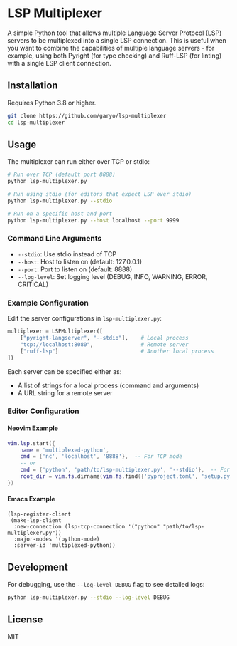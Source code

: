 # LSP Multiplexer

A simple Python tool that allows multiple Language Server Protocol (LSP) servers to be multiplexed into a single LSP connection. This is useful when you want to combine the capabilities of multiple language servers - for example, using both Pyright (for type checking) and Ruff-LSP (for linting) with a single LSP client connection.

## Installation

Requires Python 3.8 or higher.

```bash
git clone https://github.com/garyo/lsp-multiplexer
cd lsp-multiplexer
```

## Usage

The multiplexer can run either over TCP or stdio:

```bash
# Run over TCP (default port 8888)
python lsp-multiplexer.py

# Run using stdio (for editors that expect LSP over stdio)
python lsp-multiplexer.py --stdio

# Run on a specific host and port
python lsp-multiplexer.py --host localhost --port 9999
```

### Command Line Arguments

- `--stdio`: Use stdio instead of TCP
- `--host`: Host to listen on (default: 127.0.0.1)
- `--port`: Port to listen on (default: 8888)
- `--log-level`: Set logging level (DEBUG, INFO, WARNING, ERROR, CRITICAL)

### Example Configuration

Edit the server configurations in `lsp-multiplexer.py`:

```python
multiplexer = LSPMultiplexer([
    ["pyright-langserver", "--stdio"],    # Local process
    "tcp://localhost:8080",               # Remote server
    ["ruff-lsp"]                          # Another local process
])
```

Each server can be specified either as:
- A list of strings for a local process (command and arguments)
- A URL string for a remote server

### Editor Configuration

#### Neovim Example

```lua
vim.lsp.start({
    name = 'multiplexed-python',
    cmd = {'nc', 'localhost', '8888'},  -- For TCP mode
    -- or
    cmd = {'python', 'path/to/lsp-multiplexer.py', '--stdio'},  -- For stdio mode
    root_dir = vim.fs.dirname(vim.fs.find({'pyproject.toml', 'setup.py'}, { upward = true })[1]),
})
```

#### Emacs Example

```elisp
(lsp-register-client
 (make-lsp-client
  :new-connection (lsp-tcp-connection '("python" "path/to/lsp-multiplexer.py"))
  :major-modes '(python-mode)
  :server-id 'multiplexed-python))
```

## Development

For debugging, use the `--log-level DEBUG` flag to see detailed logs:

```bash
python lsp-multiplexer.py --stdio --log-level DEBUG
```

## License

MIT
